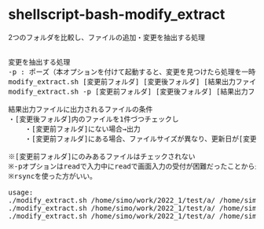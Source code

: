# shellscript-bash-modify_extract
2つのフォルダを比較し、ファイルの追加・変更を抽出する処理

<pre> 
変更を抽出する処理
-p : ポーズ（本オプションを付けて起動すると、変更を見つけたら処理を一時停止し、変更ファイルを画面出力する）
modify_extract.sh [変更前フォルダ] [変更後フォルダ] [結果出力ファイル名]
modify_extract.sh -p [変更前フォルダ] [変更後フォルダ] [結果出力ファイル名]

結果出力ファイルに出力されるファイルの条件
・[変更後フォルダ]内のファイルを1件づつチェックし
	・[変更前フォルダ]にない場合→出力
	・[変更前フォルダ]にある場合、ファイルサイズが異なり、更新日が[変更前フォルダ]の方が古い場合→出力

※[変更前フォルダ]にのみあるファイルはチェックされない
※-pオプションはreadで入力中にreadで画面入力の受付が困難だったことから未実装
※rsyncを使った方がいい。

usage:
./modify_extract.sh /home/simo/work/2022_1/test/a/ /home/simo/work/2022_1/test/b/
./modify_extract.sh /home/simo/work/2022_1/test/a/ /home/simo/work/2022_1/test/b/ result.txt
./modify_extract.sh /home/simo/work/2022_1/test/a/ /home/simo/work/2022_1/test/b/ >> result.txt

</pre> 
